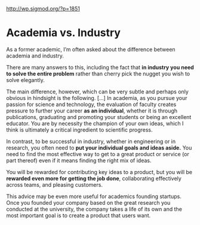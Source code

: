http://wp.sigmod.org/?p=1851

# Academia vs. Industry

As a former academic, I’m often asked about the difference between academia and industry. 

There are many answers to this, including the fact that **in industry you need to solve the entire problem** rather than cherry pick the nugget you wish to solve elegantly. 

The main difference, however, which can be very subtle and perhaps only obvious in hindsight is the following. [...] In academia, as you pursue your passion for science and technology, the evaluation of faculty creates pressure to further your career **as an individual**, whether it is through publications, graduating and promoting your students or being an excellent educator. You are by necessity the champion of your own ideas, which I think is ultimately a critical ingredient to scientific progress. 

In contrast, to be successful in industry, whether in engineering or in research, you often need to **put your individual goals and ideas aside.** You need to find the most effective way to get to a great product or service (or part thereof) even if it means finding the right mix of ideas. 

You will be rewarded for contributing key ideas to a product, but you will be **rewarded even more for getting the job done**, collaborating effectively across teams, and pleasing customers. 

This advice may be even more useful for academics founding startups. Once you founded your company based on the great research you conducted at the university, the company takes a life of its own and the most important goal is to create a product that users want. 

